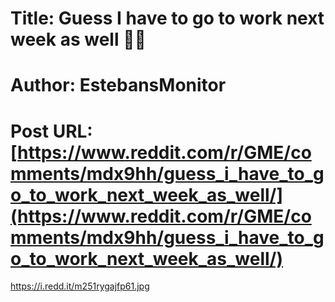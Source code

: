 # Title: Guess I have to go to work next week as well 😤😑
# Author: EstebansMonitor
# Post URL: [https://www.reddit.com/r/GME/comments/mdx9hh/guess_i_have_to_go_to_work_next_week_as_well/](https://www.reddit.com/r/GME/comments/mdx9hh/guess_i_have_to_go_to_work_next_week_as_well/)


https://i.redd.it/m251rygajfp61.jpg